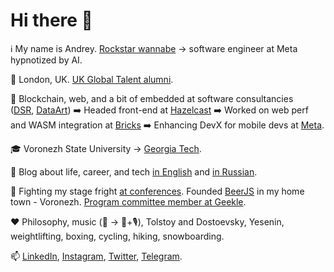 # Hi there 👋

ℹ️ My name is Andrey. [Rockstar wannabe](https://linktr.ee/notsoalive) -> software engineer at Meta hypnotized by AI.

📌 London, UK. [UK Global Talent alumni](https://42.goncharov.page/l/uk-global-talent-visa-for-mortals).

💼 Blockchain, web, and a bit of embedded at software consultancies ([DSR](https://en.dsr-corporation.com/), [DataArt](https://www.dataart.com/)) ➡️ Headed front-end at [Hazelcast](https://hazelcast.com/) ➡️ Worked on web perf and WASM integration at [Bricks](https://www.thebricks.com/) ➡️ Enhancing DevX for mobile devs at [Meta](https://www.meta.com/).

🎓 Voronezh State University -> [Georgia Tech](https://blog.goncharov.page/how-to-get-an-online-masters-in-cs-for-a-price-of-your-morning-latte).

📝 Blog about life, career, and tech [in English](https://blog.goncharov.page/) and [in Russian](https://t.me/aigoncharov_vs_world).

🎤 Fighting my stage fright [at conferences](https://github.com/aigoncharov/talks). Founded [BeerJS](https://github.com/beerjs/voronezh) in my home town - Voronezh. [Program committee member at Geekle](https://docs.google.com/spreadsheets/d/1G1KiWarMH9J1rRToRJFnbTwyOcwOXU056g0INIkT4_w/edit?usp=sharing).

❤️ Philosophy, music (🥁 -> 🎹+🎙), Tolstoy and Dostoevsky, Yesenin, weightlifting, boxing, cycling, hiking, snowboarding.

📫 [LinkedIn](https://www.linkedin.com/in/aigoncharov/), [Instagram](https://www.instagram.com/aigoncharov/), [Twitter](https://twitter.com/ai_goncharov), [Telegram](https://t.me/aigoncharov).
